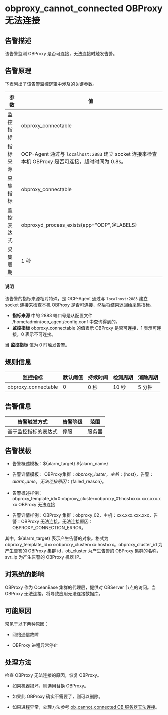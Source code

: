 obproxy_cannot_connected OBProxy 无法连接
==========================================================

告警描述
-------------------------

该告警监测 OBProxy 是否可连接，无法连接时触发告警。

告警原理
-------------------------

下表列出了该告警监控逻辑中涉及的关键参数。

|  参数   |                                     值                                      |
|-------|----------------------------------------------------------------------------|
| 监控指标  | obproxy_connectable                                                        |
| 指标来源  | OCP-Agent 通过与 `localhost:2883` 建立 socket 连接来检查本机 OBProxy 是否可连接，超时时间为 0.8s。 |
| 采集指标  | obproxy_connectable                                                        |
| 监控表达式 | obproxyd_process_exists{app="ODP",@LABELS}                                 |
| 采集周期  | 1 秒                                                                        |

  <main id="notice" type='explain'>
    <h4>说明</h4>
    <p>该告警的指标来源相对特殊，是 OCP-Agent 通过与 <code>localhost:2883</code> 建立 socket 连接来检查本机 OBProxy 是否可连接，然后将结果返回给采集指标。</p>
    <ul>
    <li><strong>指标来源</strong> 中的 2883 端口号是从配置文件 /home/admin/ocp_agent/config.conf 中查询得到的。</li>
    <li><strong>监控指标</strong> obproxy_connectable 的值表示 OBProxy 是否可连接，1 表示可连接，0 表示不可连接。</li>
    </ul>
  </main>

当 **监控指标** 值为 0 时触发告警。

规则信息
-------------------------

|        监控指标         | 默认阈值 | 持续时间 | 检测周期 | 消除周期 |
|---------------------|------|------|------|------|
| obproxy_connectable | 0    | 0 秒  | 10 秒 | 5 分钟 |

告警信息
-------------------------

|   告警触发方式   | 告警等级 | 范围  |
|------------|------|-----|
| 基于监控指标的表达式 | 停服   | 服务器 |

告警模板
-------------------------

* 告警概述模板：\${alarm_target} \${alarm_name}

* 告警详情模板：
OBProxy集群：${obproxy_cluster}，主机：${host}，告警：${alarm_name}。无法连接原因：${failed_reason}。

* 告警概述样例：obproxy_template_id=0:obproxy_cluster=obproxy_01:host=xxx.xxx.xxx.xxx OBProxy 无法连接

* 告警详情样例：OBProxy 集群：obproxy_02，主机：xxx.xxx.xxx.xxx，告警：OBProxy 无法连接。无法连接原因：OBPROXY_CONNECTION_ERROR。

其中，${alarm_target} 表示产生告警的对象。格式为obproxy_template_id=xx:obproxy_cluster=xx:host=xx。obproxy_cluster_id 为产生告警的 OBProxy 集群 id，ob_cluster 为产生告警的 OBProxy 集群的名称，svr_ip 为产生告警的 OBProxy 机器 IP。

对系统的影响
---------------------------

OBProxy 作为 OceanBase 集群的代理层，提供对 OBServer 节点的访问。当 OBProxy 无法连接，将导致应用无法连接数据库。

可能原因
-------------------------

常见于以下两种原因：

* 网络通信故障

* OBProxy 进程异常停止

处理方法
-------------------------

检查 OBProxy 无法连接的原因，恢复 OBProxy。

* 如果机器损坏，则选用替换 OBProxy。

* 如果此 OBProxy 确实不需要了，则可以删除。

* 如果进程异常，处理方法参考 [ob_cannot_connected OB 服务器无法连接](100.ob_cannot_connected.md)。
